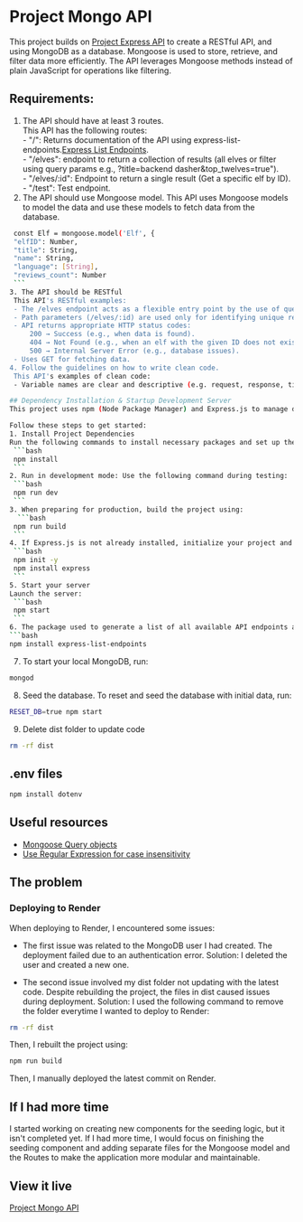 # Project Mongo API

This project builds on [Project Express API](https://github.com/joheri1/project-express-api) to create a RESTful API, and using MongoDB as a database. Mongoose is used to store, retrieve, and filter data more efficiently. The API leverages Mongoose methods instead of plain JavaScript for operations like filtering.

## Requirements:  
  1. The API should have at least 3 routes.  
    This API has the following routes:  
    - "/": Returns documentation of the API using express-list-endpoints.[Express List Endpoints](https://www.npmjs.com/package/express-list-endpoints).  
    - "/elves": endpoint to return a collection of results (all elves or filter using query params  e.g., ?title=backend dasher&top_twelves=true").  
    - "/elves/:id": Endpoint to return a single result (Get a specific elf by ID).  
    - "/test": Test endpoint. 
  2. The API should use Mongoose model. 
   This API uses Mongoose models to model the data and use these models to fetch data from the database.  
   ```bash
    const Elf = mongoose.model('Elf', {
    "elfID": Number,
    "title": String,
    "name": String,
    "language": [String],
    "reviews_count": Number
    ``` 
  3. The API should be RESTful
    This API's RESTful examples: 
    - The /elves endpoint acts as a flexible entry point by the use of query parameters. 
    - Path parameters (/elves/:id) are used only for identifying unique resources.  
    - API returns appropriate HTTP status codes:  
        200 → Success (e.g., when data is found).  
        404 → Not Found (e.g., when an elf with the given ID does not exist).  
        500 → Internal Server Error (e.g., database issues).  
    - Uses GET for fetching data.  
   4. Follow the guidelines on how to write clean code.
    This API's examples of clean code: 
    - Variable names are clear and descriptive (e.g. request, response, title).

## Dependency Installation & Startup Development Server
This project uses npm (Node Package Manager) and Express.js to manage dependencies and run the development server.  It uses MongoDB as the database and the Mongoose library for database interaction. 

Follow these steps to get started:  
  1. Install Project Dependencies  
  Run the following commands to install necessary packages and set up the development environment:  
    ```bash
    npm install
    ```  
  2. Run in development mode: Use the following command during testing: 
    ```bash
    npm run dev
    ``` 
  3. When preparing for production, build the project using:
     ```bash
    npm run build
    ``` 
  4. If Express.js is not already installed, initialize your project and install it:  
    ```bash
    npm init -y
    npm install express
    ```  
  5. Start your server   
  Launch the server:
    ```bash
    npm start
    ```  
  6. The package used to generate a list of all available API endpoints automatically (shown on the endpoint /). Install it with:  
  ```bash
  npm install express-list-endpoints
  ``` 
  7. To start your local MongoDB, run:  
  ```bash
  mongod
  ```
  8. Seed the database. To reset and seed the database with initial data, run:    
  ```bash
  RESET_DB=true npm start
  ```
  9. Delete dist folder to update code  
  ```bash
  rm -rf dist
  ````

## .env files 

```bash
npm install dotenv
```

## Useful resources  
- [Mongoose Query objects](https://mongoosejs.com/docs/queries.html)
- [Use Regular Expression for case insensitivity](https://stackoverflow.com/questions/52073031/case-insensitive-key-name-match-mongoose)


## The problem  
### Deploying to Render  
When deploying to Render, I encountered some issues:  
- The first issue was related to the MongoDB user I had created. The deployment failed due to an authentication error.
Solution: I deleted the user and created a new one.  

- The second issue involved my dist folder not updating with the latest code. Despite rebuilding the project, the files in dist caused issues during deployment.
Solution: I used the following command to remove the folder everytime I wanted to deploy to Render:  

```bash
rm -rf dist
```  
Then, I rebuilt the project using:
```bash
npm run build
```  
Then, I manually deployed the latest commit on Render.  

## If I had more time  
I started working on creating new components for the seeding logic, but it isn't completed yet. If I had more time, I would focus on finishing the seeding component and adding separate files for the Mongoose model and the Routes to make the application more modular and maintainable.

## View it live

[Project Mongo API](https://project-mongo-api-x8p0.onrender.com)
